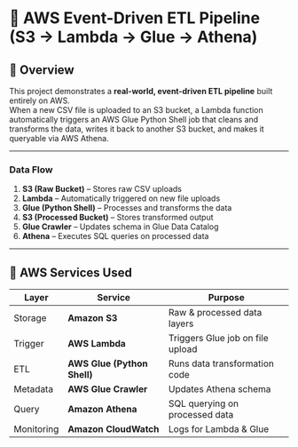 # 🚀 AWS Event-Driven ETL Pipeline (S3 → Lambda → Glue → Athena)

## 📘 Overview
This project demonstrates a **real-world, event-driven ETL pipeline** built entirely on AWS.  
When a new CSV file is uploaded to an S3 bucket, a Lambda function automatically triggers an AWS Glue Python Shell job that cleans and transforms the data, writes it back to another S3 bucket, and makes it queryable via AWS Athena.

---

### **Data Flow**
1. **S3 (Raw Bucket)** – Stores raw CSV uploads  
2. **Lambda** – Automatically triggered on new file uploads  
3. **Glue (Python Shell)** – Processes and transforms the data  
4. **S3 (Processed Bucket)** – Stores transformed output  
5. **Glue Crawler** – Updates schema in Glue Data Catalog  
6. **Athena** – Executes SQL queries on processed data  

---

## 🧩 AWS Services Used

| Layer | Service | Purpose |
|-------|----------|----------|
| Storage | **Amazon S3** | Raw & processed data layers |
| Trigger | **AWS Lambda** | Triggers Glue job on file upload |
| ETL | **AWS Glue (Python Shell)** | Runs data transformation code |
| Metadata | **AWS Glue Crawler** | Updates Athena schema |
| Query | **Amazon Athena** | SQL querying on processed data |
| Monitoring | **Amazon CloudWatch** | Logs for Lambda & Glue |


